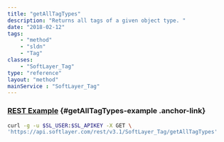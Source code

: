 ```yaml
---
title: "getAllTagTypes"
description: "Returns all tags of a given object type. "
date: "2018-02-12"
tags:
    - "method"
    - "sldn"
    - "Tag"
classes:
    - "SoftLayer_Tag"
type: "reference"
layout: "method"
mainService : "SoftLayer_Tag"
---
```


### [REST Example](#getAllTagTypes-example) <a href="/article/rest/"><i class="fas fa-question"></i></a> {#getAllTagTypes-example .anchor-link} 
```bash
curl -g -u $SL_USER:$SL_APIKEY -X GET \
'https://api.softlayer.com/rest/v3.1/SoftLayer_Tag/getAllTagTypes'
```
